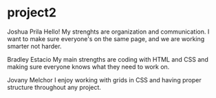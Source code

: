 # project2



Joshua Prila
Hello! My strenghts are organization and communication. I want to make sure everyone's on the same page, and we are working smarter not harder.

Bradley Estacio
My main strengths are coding with HTML and CSS and making sure everyone knows what they need to work on.

Jovany Melchor
I enjoy working with grids in CSS and having proper structure throughout any project.
